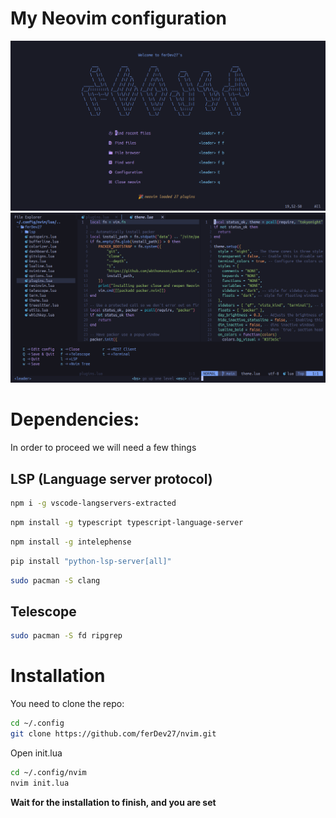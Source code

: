 # My Neovim configuration
![nvim1](./screenshots/nvim_1.png)
![nvim1](./screenshots/nvim_2.png)

<h1>Dependencies:</h1>
In order to proceed we will need a few things

<h2>LSP (Language server protocol)</h2>

```bash
npm i -g vscode-langservers-extracted
```

```bash
npm install -g typescript typescript-language-server
```

```bash
npm install -g intelephense
```

```bash
pip install "python-lsp-server[all]"
```

```bash
sudo pacman -S clang
```

<h2>Telescope</h2>

```bash
sudo pacman -S fd ripgrep
```

<h1>Installation</h1>
You need to clone the repo:

```bash
cd ~/.config
git clone https://github.com/ferDev27/nvim.git
```

Open init.lua
```bash
cd ~/.config/nvim
nvim init.lua
```

**Wait for the installation to finish, and you are set**



